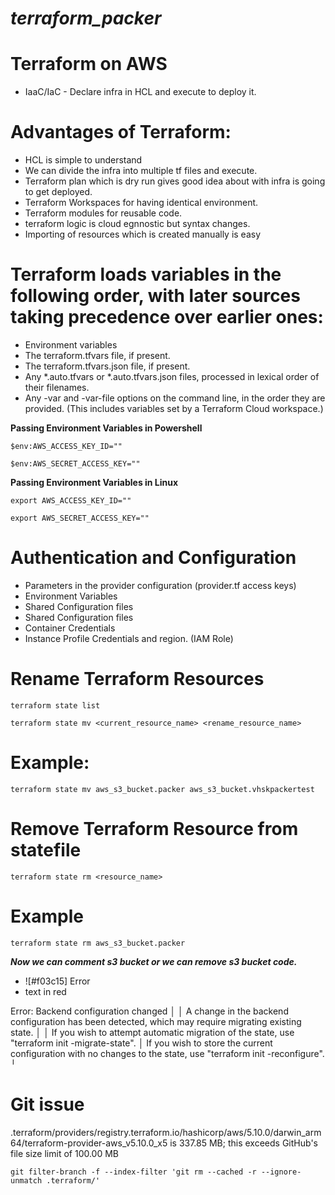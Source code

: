 # **_terraform_packer_**


# Terraform on AWS

- IaaC/IaC - Declare infra in HCL and execute to deploy it.

# Advantages of Terraform:

- HCL is simple to understand
- We can divide the infra into multiple tf files and execute.
- Terraform plan which is dry run gives good idea about with infra is going to get deployed.
- Terraform Workspaces for having identical environment.
- Terraform modules for reusable code.
-  terraform logic is cloud egnnostic but syntax changes.
- Importing of resources which is created manually is easy

# Terraform loads variables in the following order, with later sources taking precedence over earlier ones:
- Environment variables
- The terraform.tfvars file, if present.
- The terraform.tfvars.json file, if present.
- Any *.auto.tfvars or *.auto.tfvars.json files, processed in lexical order of their filenames.
- Any -var and -var-file options on the command line, in the order they are provided. (This includes variables set by a Terraform Cloud workspace.)


**Passing Environment Variables in Powershell**

    $env:AWS_ACCESS_KEY_ID=""

    $env:AWS_SECRET_ACCESS_KEY=""

**Passing Environment Variables in Linux**

    export AWS_ACCESS_KEY_ID=""

    export AWS_SECRET_ACCESS_KEY=""

# Authentication and Configuration

- Parameters in the provider configuration (provider.tf access keys)
- Environment Variables
- Shared Configuration files 
- Shared Configuration files
- Container Credentials
- Instance Profile Credentials and region. (IAM Role)

# Rename Terraform Resources
    terraform state list

    terraform state mv <current_resource_name> <rename_resource_name>

# Example:

    terraform state mv aws_s3_bucket.packer aws_s3_bucket.vhskpackertest

# Remove Terraform Resource from statefile
    terraform state rm <resource_name>

# Example
    terraform state rm aws_s3_bucket.packer

**_Now we can comment s3 bucket or we can remove s3 bucket code._**

- ![#f03c15] Error
- text in red

Error: Backend configuration changed
│ 
│ A change in the backend configuration has been detected, which may require migrating existing state.
│ 
│ If you wish to attempt automatic migration of the state, use "terraform init -migrate-state".
│ If you wish to store the current configuration with no changes to the state, use "terraform init -reconfigure".
╵

# Git issue

.terraform/providers/registry.terraform.io/hashicorp/aws/5.10.0/darwin_arm64/terraform-provider-aws_v5.10.0_x5 is 337.85 MB; this exceeds GitHub's file size limit of 100.00 MB

    git filter-branch -f --index-filter 'git rm --cached -r --ignore-unmatch .terraform/'